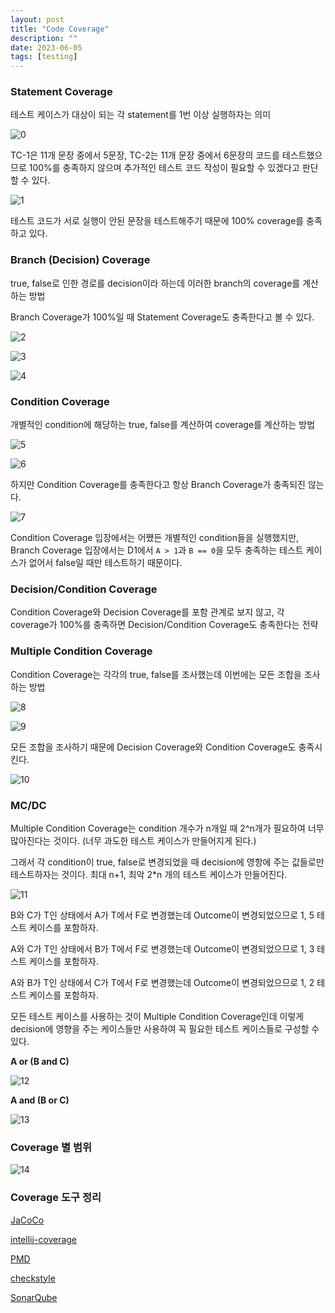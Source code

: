 ```yaml
---
layout: post
title: "Code Coverage"
description: ""
date: 2023-06-05
tags: [testing]
---
```


### Statement Coverage

테스트 케이스가 대상이 되는 각 statement를 1번 이상 실행하자는 의미

![0](/assets/images/code-coverage/0.png)

TC-1은 11개 문장 중에서 5문장, TC-2는 11개 문장 중에서 6문장의 코드를 테스트했으므로 100%를 충족하지 않으며 추가적인 테스트 코드 작성이 필요할 수 있겠다고 판단할 수 있다.

![1](/assets/images/code-coverage/1.png)

테스트 코드가 서로 실행이 안된 문장을 테스트해주기 때문에 100% coverage를 충족하고 있다.

### Branch (Decision) Coverage

true, false로 인한 경로를 decision이라 하는데 이러한 branch의 coverage를 계산하는 방법

Branch Coverage가 100%일 때 Statement Coverage도 충족한다고 볼 수 있다.

![2](/assets/images/code-coverage/2.png)

![3](/assets/images/code-coverage/3.png)

![4](/assets/images/code-coverage/4.png)

### Condition Coverage

개별적인 condition에 해당하는 true, false를 계산하여 coverage를 계산하는 방법

![5](/assets/images/code-coverage/5.png)

![6](/assets/images/code-coverage/6.png)

하지만 Condition Coverage를 충족한다고 항상 Branch Coverage가 충족되진 않는다.

![7](/assets/images/code-coverage/7.png)

Condition Coverage 입장에서는 어쨌든 개별적인 condition들을 실행했지만, Branch Coverage 입장에서는 D1에서 `A > 1`과 `B == 0`을 모두 충족하는 테스트 케이스가 없어서 false일 때만 테스트하기 때문이다.

### Decision/Condition Coverage

Condition Coverage와 Decision Coverage를 포함 관계로 보지 않고, 각 coverage가 100%를 충족하면 Decision/Condition Coverage도 충족한다는 전략

### Multiple Condition Coverage

Condition Coverage는 각각의 true, false를 조사했는데 이번에는 모든 조합을 조사하는 방법

![8](/assets/images/code-coverage/8.png)

![9](/assets/images/code-coverage/9.png)

모든 조합을 조사하기 때문에 Decision Coverage와 Condition Coverage도 충족시킨다.

![10](/assets/images/code-coverage/10.png)

### MC/DC

Multiple Condition Coverage는 condition 개수가 n개일 때 2^n개가 필요하여 너무 많아진다는 것이다. (너무 과도한 테스트 케이스가 만들어지게 된다.)

그래서 각 condition이 true, false로 변경되었을 때 decision에 영항에 주는 값들로만 테스트하자는 것이다. 최대 n+1, 최악 2*n 개의 테스트 케이스가 만들어진다.

![11](/assets/images/code-coverage/11.png)

B와 C가 T인 상태에서 A가 T에서 F로 변경했는데 Outcome이 변경되었으므로 1, 5 테스트 케이스를 포함하자.

A와 C가 T인 상태에서 B가 T에서 F로 변경했는데 Outcome이 변경되었으므로 1, 3 테스트 케이스를 포함하자.

A와 B가 T인 상태에서 C가 T에서 F로 변경했는데 Outcome이 변경되었으므로 1, 2 테스트 케이스를 포함하자.

모든 테스트 케이스를 사용하는 것이 Multiple Condition Coverage인데 이렇게 decision에 영향을 주는 케이스들만 사용하여 꼭 필요한 테스트 케이스들로 구성할 수 있다.

**A or (B and C)**

![12](/assets/images/code-coverage/12.png)

**A and (B or C)**

![13](/assets/images/code-coverage/13.png)

### Coverage 별 범위

![14](/assets/images/code-coverage/14.png)

### Coverage 도구 정리

<a href="https://github.com/jacoco/jacoco">JaCoCo</a>

<a href="https://github.com/JetBrains/intellij-coverage">intellij-coverage</a>

<a href="https://github.com/pmd/pmd">PMD</a>

<a href="https://github.com/checkstyle/checkstyle">checkstyle</a>

<a href="https://github.com/SonarSource/sonarqube">SonarQube</a>
